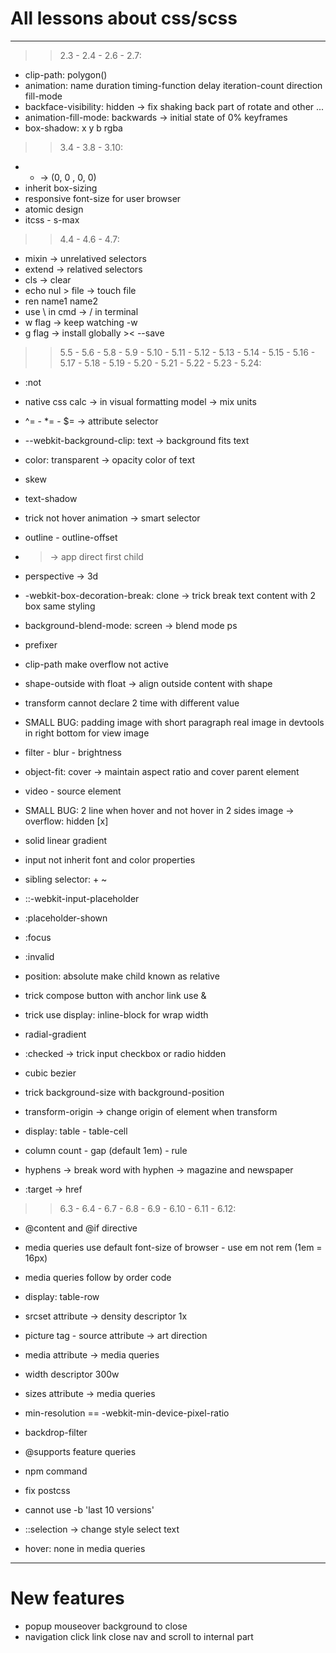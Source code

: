 # All lessons about css/scss
---------------------------
>> 2.3 - 2.4 - 2.6 - 2.7:
* clip-path: polygon()
* animation: name duration timing-function delay iteration-count direction fill-mode
* backface-visibility: hidden -> fix shaking back part of rotate and other ...
* animation-fill-mode: backwards -> initial state of 0% keyframes
* box-shadow: x y b rgba

>> 3.4 - 3.8 - 3.10:
* * -> (0, 0 , 0, 0)
* inherit box-sizing
* responsive font-size for user browser
* atomic design
* itcss - s-max

>> 4.4 - 4.6 - 4.7:
* mixin -> unrelatived selectors
* extend -> relatived selectors
* cls -> clear
* echo nul > file -> touch file
* ren name1 name2
* use \ in cmd -> / in terminal
* w flag -> keep watching -w
* g flag -> install globally >< --save

>> 5.5 - 5.6 - 5.8 - 5.9 - 5.10 - 5.11 - 5.12 - 5.13 - 5.14 - 5.15 - 5.16 - 5.17 - 5.18 - 5.19 - 5.20 - 5.21 - 5.22 - 5.23 - 5.24:
* :not
* native css calc -> in visual formatting model -> mix units
* ^= - *= - $= -> attribute selector

* --webkit-background-clip: text -> background fits text
* color: transparent -> opacity color of text
* skew
* text-shadow
* trick not hover animation -> smart selector
* outline - outline-offset
* > -> app direct first child

* perspective -> 3d
* -webkit-box-decoration-break: clone -> trick break text content with 2 box same styling
* background-blend-mode: screen -> blend mode ps
* prefixer

* clip-path make overflow not active

* shape-outside with float -> align outside content with shape
* transform cannot declare 2 time with different value
* SMALL BUG: 
    padding image with short paragraph
    real image in devtools in right bottom for view image

* filter - blur - brightness

* object-fit: cover -> maintain aspect ratio and cover parent element
* video - source element
* SMALL BUG:
    2 line when hover and not hover in 2 sides image -> overflow: hidden [x]

* solid linear gradient

* input not inherit font and color properties
* sibling selector: + ~
* ::-webkit-input-placeholder
* :placeholder-shown
* :focus
* :invalid
* position: absolute make child known as relative
* trick compose button with anchor link use &

* trick use display: inline-block for wrap width

* radial-gradient

* :checked -> trick input checkbox or radio hidden
* cubic bezier
* trick background-size with background-position

* transform-origin -> change origin of element when transform

* display: table - table-cell
* column count - gap (default 1em) - rule
* hyphens -> break word with hyphen -> magazine and newspaper

* :target -> href

>> 6.3 - 6.4 - 6.7 - 6.8 - 6.9 - 6.10 - 6.11 - 6.12:
* @content and @if directive
* media queries use default font-size of browser - use em not rem (1em = 16px)
* media queries follow by order code

* display: table-row

* srcset attribute -> density descriptor 1x
* picture tag - source attribute -> art direction
* media attribute -> media queries

* width descriptor 300w
* sizes attribute -> media queries

* min-resolution == -webkit-min-device-pixel-ratio

* backdrop-filter
* @supports feature queries

* npm command
* fix postcss
* cannot use -b 'last 10 versions'

* ::selection -> change style select text
* hover: none in media queries
----------------------------------
# New features
* popup mouseover background to close
* navigation click link close nav and scroll to internal part